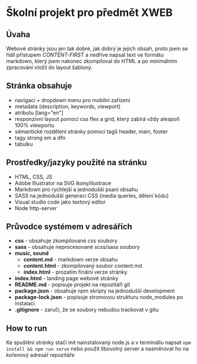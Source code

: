 # Školní projekt pro předmět XWEB

## Úvaha

Webové stránky jsou jen tak dobré, jak dobrý je jejich obsah, proto jsem se řídil přístupem _CONTENT-FIRST_ a nedříve napsal text ve formátu markdown,
který jsem nakonec zkompiloval do HTML a po minimálním zpracování vložil do layout šablony.

## Stránka obsahuje

-   navigaci + dropdown menu pro mobilní zařízení
-   metadata (description, keywords, viewport)
-   atributu \[lang="en"\]
-   responzivní layout pomocí css flex a grid, který zabírá vždy alespoň 100% viewportu
-   sémantické rozdělení stránky pomocí tagů header, main, footer
-   tagy strong em a dfn
-   tabulku

## Prostředky/jazyky použité na stránku

-   HTML, CSS, JS
-   Adobe Illustrator na SVG ikony/ilustrace
-   Markdown pro rychlejší a jednodušší psaní obsahu
-   SASS na jednodušší generaci CSS (media queries, dělení kódu)
-   Visual studio code jako textový editor
-   Node http-server

## Průvodce systémem v adresářích

-   **css** - obsahuje zkompilované css soubory
-   **sass** - obsahuje neprocesované scss/sass soubory
-   **music, sound**
    -   **content.md** - markdown verze obsahu
    -   **content.html** - zkompilovaný soubor content.md
    -   **index.html** - prozatím finální verze stránky
-   **index.html** - landing page webové stránky
-   **README.md** - popisuje projekt na repozitáři git
-   **package.json** - obsahuje npm skripty na jednodušší development
-   **package-lock.json** - popisuje stromovou strukturu node_modules po instalaci
-   **.gitignore** - zaručí, že se soubory nebudou trackovat v gitu

## How to run

Ke spuštění stránky stačí mít nainstalovaný node.js a v terminállu napsat `npm install && npm run serve`
nebo použít libovolný server a nasměrovat ho na kořenový adresář repozitáře
